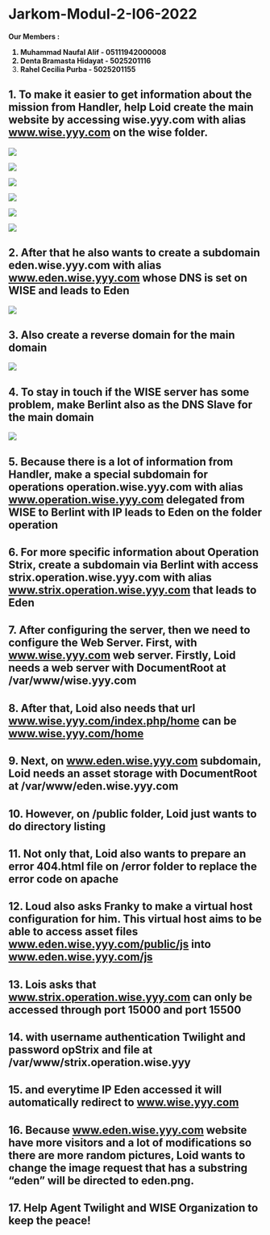 # Jarkom-Modul-2-I06-2022
<strong> Our Members :
1. Muhammad Naufal Alif - 05111942000008
2. Denta Bramasta Hidayat - 5025201116
3. Rahel Cecilia Purba - 5025201155 </strong>



## 1. To make it easier to get information about the mission from Handler, help Loid create the main website by accessing wise.yyy.com with alias www.wise.yyy.com on the wise folder.

![](https://i.ibb.co/tctFB8x/1.jpg)

![](https://i.ibb.co/235FZqG/1-1.jpg)

![](https://i.ibb.co/1d4NNb4/1-2.jpg)

![](https://i.ibb.co/X2zbSdh/1-3.jpg)

![](https://i.ibb.co/Qf7KCTC/1-4.jpg)

![](https://i.ibb.co/xhvdR0L/1-5.jpg)

## 2. After that he also wants to create a subdomain eden.wise.yyy.com with alias www.eden.wise.yyy.com whose DNS is set on WISE and leads to Eden 

![](https://i.ibb.co/6gzjWGh/2.jpg)

## 3. Also create a reverse domain for the main domain 

![](https://i.ibb.co/5LgVdPD/3.jpg)

## 4. To stay in touch if the WISE server has some problem, make Berlint also as the DNS Slave for the main domain 

![](https://i.ibb.co/9qwVdLn/4.jpg)

## 5. Because there is a lot of information from Handler, make a special subdomain for operations operation.wise.yyy.com with alias www.operation.wise.yyy.com delegated from WISE to Berlint with IP leads to Eden on the folder operation 

## 6. For more specific information about Operation Strix, create a subdomain via Berlint with access strix.operation.wise.yyy.com with alias www.strix.operation.wise.yyy.com that leads to Eden 

## 7. After configuring the server, then we need to configure the Web Server. First, with www.wise.yyy.com web server. Firstly, Loid needs a web server with DocumentRoot at /var/www/wise.yyy.com 

## 8. After that, Loid also needs that url www.wise.yyy.com/index.php/home can be www.wise.yyy.com/home 

## 9. Next, on www.eden.wise.yyy.com subdomain, Loid needs an asset storage with DocumentRoot at /var/www/eden.wise.yyy.com 

## 10. However, on /public folder, Loid just wants to do directory listing 

## 11. Not only that, Loid also wants to prepare an error 404.html file on /error folder to replace the error code on apache 

## 12. Loud also asks Franky to make a virtual host configuration for him. This virtual host aims to be able to access asset files www.eden.wise.yyy.com/public/js into www.eden.wise.yyy.com/js 

## 13. Lois asks that www.strix.operation.wise.yyy.com can only be accessed through port 15000 and port 15500 

## 14. with username authentication Twilight and password opStrix and file at /var/www/strix.operation.wise.yyy 

## 15. and everytime IP Eden accessed it will automatically redirect to www.wise.yyy.com 

## 16. Because www.eden.wise.yyy.com website have more visitors and a lot of modifications so there are more random pictures, Loid wants to change the image request that has a substring “eden” will be directed to eden.png.

## 17.  Help Agent Twilight and WISE Organization to keep the peace! 

